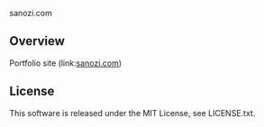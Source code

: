 sanozi.com
## Overview
Portfolio site (link:[sanozi.com](sanozi.com))

## License
This software is released under the MIT License, see LICENSE.txt.
